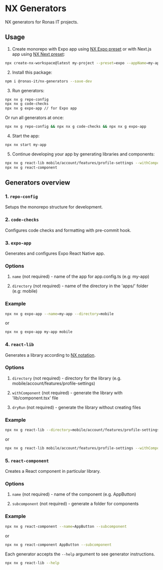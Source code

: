 # NX Generators

NX generators for Ronas IT projects.

## Usage

1. Create monorepo with Expo app using [NX Expo preset](https://nx.dev/nx-api/expo) or with Next.js app using [NX Next preset](https://nx.dev/nx-api/next):

```sh
npx create-nx-workspace@latest my-project --preset=expo --appName=my-app --e2eTestRunner=none --ci=skip
```

2. Install this package:

```sh
npm i @ronas-it/nx-generators --save-dev
```

3. Run generators:

```sh
npx nx g repo-config
npx nx g code-checks
npx nx g expo-app // for Expo app
```

Or run all generators at once:

```sh
npx nx g repo-config && npx nx g code-checks && npx nx g expo-app
```

4. Start the app:

```sh
npx nx start my-app
```

5. Continue developing your app by generating libraries and components:

```sh
npx nx g react-lib mobile/account/features/profile-settings --withComponent
npx nx g react-component
```

## Generators overview

### 1. `repo-config`

Setups the monorepo structure for development.

### 2. `code-checks`

Configures code checks and formatting with pre-commit hook.

### 3. `expo-app`

Generates and configures Expo React Native app.

### Options

1. `name` (not required) - name of the app for app.config.ts (e.g: my-app)

2. `directory` (not required) - name of the directory in the 'apps/' folder (e.g: mobile)

### Example

```sh
npx nx g expo-app --name=my-app --directory=mobile
```
or
```sh
npx nx g expo-app my-app mobile
```

### 4. `react-lib`

Generates a library according to [NX notation](https://nx.dev/concepts/more-concepts/applications-and-libraries).

### Options

1. `directory` (not required) - directory for the library (e.g. mobile/account/features/profile-settings)

2. `withComponent` (not required) - generate the library with 'lib/component.tsx' file

3. `dryRun` (not required) - generate the library without creating files

### Example

```sh
npx nx g react-lib --directory=mobile/account/features/profile-settings --withComponent --dryRun
```
or
```sh
npx nx g react-lib mobile/account/features/profile-settings --withComponent --dryRun
```

### 5. `react-component`

Creates a React component in particular library.

### Options

1. `name` (not required) - name of the component (e.g. AppButton)

2. `subcomponent` (not required) - generate a folder for components

### Example

```sh
npx nx g react-component --name=AppButton --subcomponent
```
or
```sh
npx nx g react-component AppButton --subcomponent
```

Each generator accepts the `--help` argument to see generator instructions.

```sh
npx nx g react-lib --help
```
